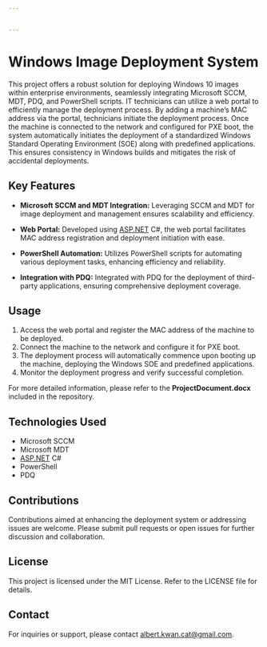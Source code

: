 ```yaml
---


---
```


<h1 id="windows-image-deployment-system">Windows Image Deployment System</h1>
<p>This project offers a robust solution for deploying Windows 10 images within enterprise environments, seamlessly integrating Microsoft SCCM, MDT, PDQ, and PowerShell scripts. IT technicians can utilize a web portal to efficiently manage the deployment process. By adding a machine’s MAC address via the portal, technicians initiate the deployment process. Once the machine is connected to the network and configured for PXE boot, the system automatically initiates the deployment of a standardized Windows Standard Operating Environment (SOE) along with predefined applications. This ensures consistency in Windows builds and mitigates the risk of accidental deployments.</p>
<h2 id="key-features">Key Features</h2>
<ul>
<li>
<p><strong>Microsoft SCCM and MDT Integration:</strong> Leveraging SCCM and MDT for image deployment and management ensures scalability and efficiency.</p>
</li>
<li>
<p><strong>Web Portal:</strong> Developed using <a href="http://ASP.NET">ASP.NET</a> C#, the web portal facilitates MAC address registration and deployment initiation with ease.</p>
</li>
<li>
<p><strong>PowerShell Automation:</strong> Utilizes PowerShell scripts for automating various deployment tasks, enhancing efficiency and reliability.</p>
</li>
<li>
<p><strong>Integration with PDQ:</strong> Integrated with PDQ for the deployment of third-party applications, ensuring comprehensive deployment coverage.</p>
</li>
</ul>
<h2 id="usage">Usage</h2>
<ol>
<li>Access the web portal and register the MAC address of the machine to be deployed.</li>
<li>Connect the machine to the network and configure it for PXE boot.</li>
<li>The deployment process will automatically commence upon booting up the machine, deploying the Windows SOE and predefined applications.</li>
<li>Monitor the deployment progress and verify successful completion.</li>
</ol>
<p>For more detailed information, please refer to the <strong>ProjectDocument.docx</strong> included in the repository.</p>
<h2 id="technologies-used">Technologies Used</h2>
<ul>
<li>Microsoft SCCM</li>
<li>Microsoft MDT</li>
<li><a href="http://ASP.NET">ASP.NET</a> C#</li>
<li>PowerShell</li>
<li>PDQ</li>
</ul>
<h2 id="contributions">Contributions</h2>
<p>Contributions aimed at enhancing the deployment system or addressing issues are welcome. Please submit pull requests or open issues for further discussion and collaboration.</p>
<h2 id="license">License</h2>
<p>This project is licensed under the MIT License. Refer to the LICENSE file for details.</p>
<h2 id="contact">Contact</h2>
<p>For inquiries or support, please contact <a href="mailto:albert.kwan.cat@gmail.com">albert.kwan.cat@gmail.com</a>.</p>

